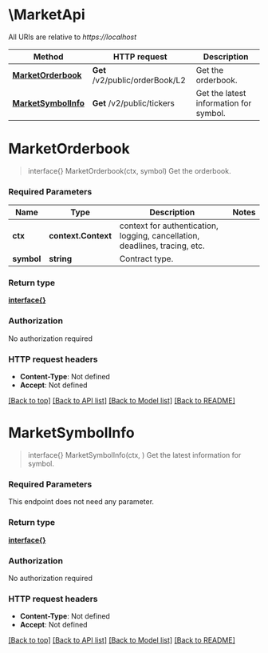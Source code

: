 # \MarketApi

All URIs are relative to *https://localhost*

Method | HTTP request | Description
------------- | ------------- | -------------
[**MarketOrderbook**](MarketApi.md#MarketOrderbook) | **Get** /v2/public/orderBook/L2 | Get the orderbook.
[**MarketSymbolInfo**](MarketApi.md#MarketSymbolInfo) | **Get** /v2/public/tickers | Get the latest information for symbol.


# **MarketOrderbook**
> interface{} MarketOrderbook(ctx, symbol)
Get the orderbook.

### Required Parameters

Name | Type | Description  | Notes
------------- | ------------- | ------------- | -------------
 **ctx** | **context.Context** | context for authentication, logging, cancellation, deadlines, tracing, etc.
  **symbol** | **string**| Contract type. | 

### Return type

[**interface{}**](interface{}.md)

### Authorization

No authorization required

### HTTP request headers

 - **Content-Type**: Not defined
 - **Accept**: Not defined

[[Back to top]](#) [[Back to API list]](../README.md#documentation-for-api-endpoints) [[Back to Model list]](../README.md#documentation-for-models) [[Back to README]](../README.md)

# **MarketSymbolInfo**
> interface{} MarketSymbolInfo(ctx, )
Get the latest information for symbol.

### Required Parameters
This endpoint does not need any parameter.

### Return type

[**interface{}**](interface{}.md)

### Authorization

No authorization required

### HTTP request headers

 - **Content-Type**: Not defined
 - **Accept**: Not defined

[[Back to top]](#) [[Back to API list]](../README.md#documentation-for-api-endpoints) [[Back to Model list]](../README.md#documentation-for-models) [[Back to README]](../README.md)

